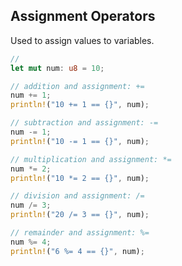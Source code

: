 ## Assignment Operators

Used to assign values to variables.

```rust
//
let mut num: u8 = 10;

// addition and assignment: +=
num += 1;
println!("10 += 1 == {}", num);

// subtraction and assignment: -=
num -= 1;
println!("10 -= 1 == {}", num);

// multiplication and assignment: *=
num *= 2;
println!("10 *= 2 == {}", num);

// division and assignment: /=
num /= 3;
println!("20 /= 3 == {}", num);

// remainder and assignment: %=
num %= 4;
println!("6 %= 4 == {}", num);
```
